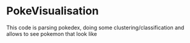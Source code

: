 # PokeVisualisation
This code is parsing pokedex, doing some clustering/classification and allows to see pokemon that look like
